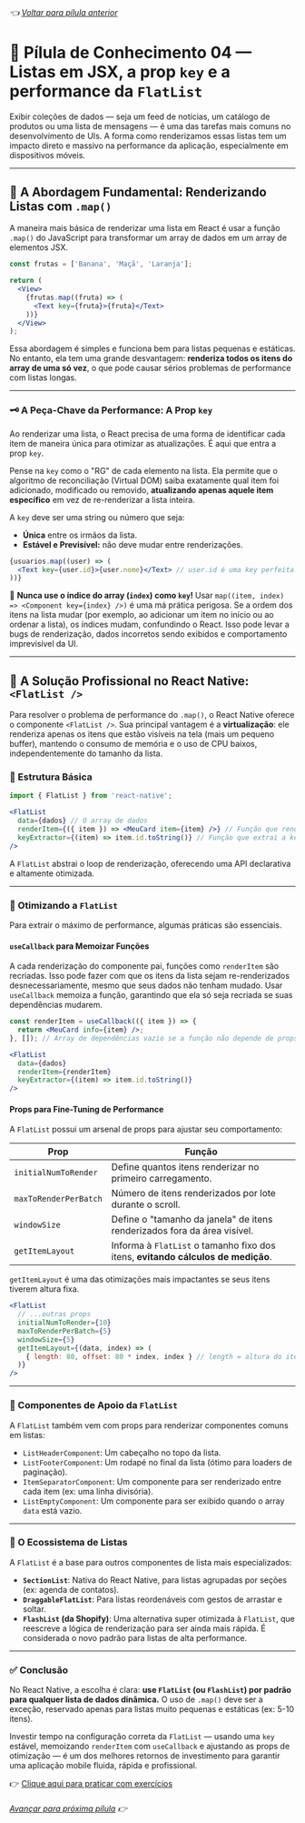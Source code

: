###### 👈 [Voltar para pílula anterior](https://github.com/ewerton5/reactJS-knowledge-nuggets/blob/main/content/003-conditional-rendering.md)

# 📘 Pílula de Conhecimento 04 — Listas em JSX, a prop `key` e a performance da `FlatList`

Exibir coleções de dados — seja um feed de notícias, um catálogo de produtos ou uma lista de mensagens — é uma das tarefas mais comuns no desenvolvimento de UIs. A forma como renderizamos essas listas tem um impacto direto e massivo na performance da aplicação, especialmente em dispositivos móveis.

---

## 🔁 A Abordagem Fundamental: Renderizando Listas com `.map()`

A maneira mais básica de renderizar uma lista em React é usar a função `.map()` do JavaScript para transformar um array de dados em um array de elementos JSX.

```jsx
const frutas = ['Banana', 'Maçã', 'Laranja'];

return (
  <View>
    {frutas.map((fruta) => (
      <Text key={fruta}>{fruta}</Text>
    ))}
  </View>
);
```

Essa abordagem é simples e funciona bem para listas pequenas e estáticas. No entanto, ela tem uma grande desvantagem: **renderiza todos os itens do array de uma só vez**, o que pode causar sérios problemas de performance com listas longas.

---

### 🗝️ A Peça-Chave da Performance: A Prop `key`

Ao renderizar uma lista, o React precisa de uma forma de identificar cada item de maneira única para otimizar as atualizações. É aqui que entra a prop `key`.

Pense na `key` como o "RG" de cada elemento na lista. Ela permite que o algoritmo de reconciliação (Virtual DOM) saiba exatamente qual item foi adicionado, modificado ou removido, **atualizando apenas aquele item específico** em vez de re-renderizar a lista inteira.

A `key` deve ser uma string ou número que seja:
* **Única** entre os irmãos da lista.
* **Estável e Previsível:** não deve mudar entre renderizações.

```jsx
{usuarios.map((user) => (
  <Text key={user.id}>{user.nome}</Text> // user.id é uma key perfeita!
))}
```

🛑 **Nunca use o índice do array (`index`) como `key`!**
Usar `map((item, index) => <Component key={index} />)` é uma má prática perigosa. Se a ordem dos itens na lista mudar (por exemplo, ao adicionar um item no início ou ao ordenar a lista), os índices mudam, confundindo o React. Isso pode levar a bugs de renderização, dados incorretos sendo exibidos e comportamento imprevisível da UI.

---

## 📱 A Solução Profissional no React Native: `<FlatList />`

Para resolver o problema de performance do `.map()`, o React Native oferece o componente `<FlatList />`. Sua principal vantagem é a **virtualização**: ele renderiza apenas os itens que estão visíveis na tela (mais um pequeno buffer), mantendo o consumo de memória e o uso de CPU baixos, independentemente do tamanho da lista.

### 🧱 Estrutura Básica

```jsx
import { FlatList } from 'react-native';

<FlatList
  data={dados} // O array de dados
  renderItem={({ item }) => <MeuCard item={item} />} // Função que renderiza cada item
  keyExtractor={(item) => item.id.toString()} // Função que extrai a key única
/>
```
A `FlatList` abstrai o loop de renderização, oferecendo uma API declarativa e altamente otimizada.

---

### 🚀 Otimizando a `FlatList`

Para extrair o máximo de performance, algumas práticas são essenciais.

#### `useCallback` para Memoizar Funções
A cada renderização do componente pai, funções como `renderItem` são recriadas. Isso pode fazer com que os itens da lista sejam re-renderizados desnecessariamente, mesmo que seus dados não tenham mudado. Usar `useCallback` memoiza a função, garantindo que ela só seja recriada se suas dependências mudarem.

```jsx
const renderItem = useCallback(({ item }) => {
  return <MeuCard info={item} />;
}, []); // Array de dependências vazio se a função não depende de props/estado

<FlatList
  data={dados}
  renderItem={renderItem}
  keyExtractor={(item) => item.id.toString()}
/>
```

#### Props para Fine-Tuning de Performance
A `FlatList` possui um arsenal de props para ajustar seu comportamento:

| Prop                  | Função                                                                         |
| --------------------- | ------------------------------------------------------------------------------ |
| `initialNumToRender`  | Define quantos itens renderizar no primeiro carregamento.                      |
| `maxToRenderPerBatch` | Número de itens renderizados por lote durante o scroll.                        |
| `windowSize`          | Define o "tamanho da janela" de itens renderizados fora da área visível.       |
| `getItemLayout`       | Informa à `FlatList` o tamanho fixo dos itens, **evitando cálculos de medição**.|

`getItemLayout` é uma das otimizações mais impactantes se seus itens tiverem altura fixa.

```jsx
<FlatList
  // ...outras props
  initialNumToRender={10}
  maxToRenderPerBatch={5}
  windowSize={5}
  getItemLayout={(data, index) => (
    { length: 80, offset: 80 * index, index } // length = altura do item
  )}
/>
```

---

### 🧩 Componentes de Apoio da `FlatList`

A `FlatList` também vem com props para renderizar componentes comuns em listas:

* `ListHeaderComponent`: Um cabeçalho no topo da lista.
* `ListFooterComponent`: Um rodapé no final da lista (ótimo para loaders de paginação).
* `ItemSeparatorComponent`: Um componente para ser renderizado entre cada item (ex: uma linha divisória).
* `ListEmptyComponent`: Um componente para ser exibido quando o array `data` está vazio.

---

### 🧰 O Ecossistema de Listas

A `FlatList` é a base para outros componentes de lista mais especializados:

* **`SectionList`**: Nativa do React Native, para listas agrupadas por seções (ex: agenda de contatos).
* **`DraggableFlatList`**: Para listas reordenáveis com gestos de arrastar e soltar.
* **`FlashList` (da Shopify)**: Uma alternativa super otimizada à `FlatList`, que reescreve a lógica de renderização para ser ainda mais rápida. É considerada o novo padrão para listas de alta performance.

---

### ✅ Conclusão

No React Native, a escolha é clara: **use `FlatList` (ou `FlashList`) por padrão para qualquer lista de dados dinâmica.** O uso de `.map()` deve ser a exceção, reservado apenas para listas muito pequenas e estáticas (ex: 5-10 itens).

Investir tempo na configuração correta da `FlatList` — usando uma `key` estável, memoizando `renderItem` com `useCallback` e ajustando as props de otimização — é um dos melhores retornos de investimento para garantir uma aplicação mobile fluida, rápida e profissional.

👉 [Clique aqui para praticar com exercícios](https://github.com/ewerton5/reactJS-knowledge-nuggets/blob/main/exercises/004-jsx-lists.md)

###### [Avançar para próxima pílula](https://github.com/ewerton5/reactJS-knowledge-nuggets/blob/main/content/005-react-context-api.md) 👉
